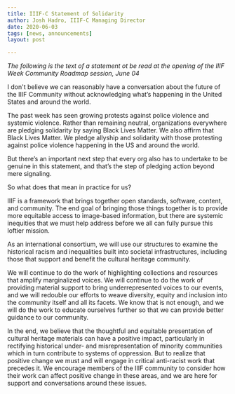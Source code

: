 ```yaml
---
title: IIIF-C Statement of Solidarity
author: Josh Hadro, IIIF-C Managing Director
date: 2020-06-03
tags: [news, announcements]
layout: post

---
```


*The following is the text of a statement ot be read at the opening of the IIIF Week Community Roadmap session, June 04*

I don't believe we can reasonably have a conversation about the future of the IIIF Community without acknowledging what’s happening in the United States and around the world.

The past week has seen growing protests against police violence and systemic violence. Rather than remaining neutral, organizations everywhere are pledging solidarity by saying Black Lives Matter. We also affirm that Black Lives Matter. We pledge allyship and solidarity with those protesting against police violence happening in the US and around the world.

But there’s an important next step that every org also has to undertake to be genuine in this statement, and that’s the step of pledging action beyond mere signaling.

So what does that mean in practice for us?

IIIF is a framework that brings together open standards, software, content, and community. The end goal of bringing those things together is to provide more equitable access to image-based information, but there are systemic inequities that we must help address before we all can fully pursue this loftier mission.

As an international consortium, we will use our structures to examine the historical racism and inequalities built into societal infrastructures, including those that support and benefit the cultural heritage community.

We will continue to do the work of highlighting collections and resources that amplify marginalized voices. We will continue to do the work of providing material support to bring underrepresented voices to our events, and we will redouble our efforts to weave diversity, equity and inclusion into the community itself and all its facets. We know that is not enough, and we will do the work to educate ourselves further so that we can provide better guidance to our community.

In the end, we believe that the thoughtful and equitable presentation of cultural heritage materials can have a positive impact, particularly in rectifying historical under- and misrepresentation of minority communities which in turn contribute to systems of oppression. But to realize that positive change we must and will engage in critical anti-racist work that precedes it. We encourage members of the IIIF community to consider how their work can affect positive change in these areas, and we are here for support and conversations around these issues.
